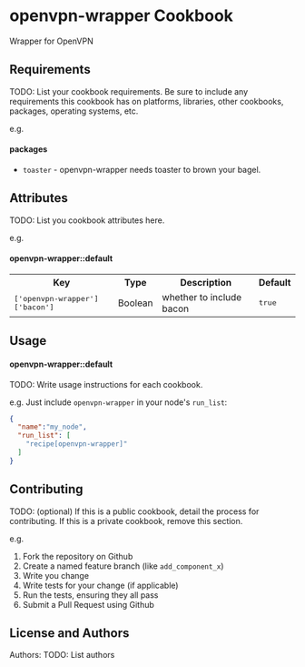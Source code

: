 openvpn-wrapper Cookbook
========================

Wrapper for OpenVPN

Requirements
------------
TODO: List your cookbook requirements. Be sure to include any requirements this cookbook has on platforms, libraries, other cookbooks, packages, operating systems, etc.

e.g.
#### packages
- `toaster` - openvpn-wrapper needs toaster to brown your bagel.

Attributes
----------
TODO: List you cookbook attributes here.

e.g.
#### openvpn-wrapper::default
<table>
  <tr>
    <th>Key</th>
    <th>Type</th>
    <th>Description</th>
    <th>Default</th>
  </tr>
  <tr>
    <td><tt>['openvpn-wrapper']['bacon']</tt></td>
    <td>Boolean</td>
    <td>whether to include bacon</td>
    <td><tt>true</tt></td>
  </tr>
</table>

Usage
-----
#### openvpn-wrapper::default
TODO: Write usage instructions for each cookbook.

e.g.
Just include `openvpn-wrapper` in your node's `run_list`:

```json
{
  "name":"my_node",
  "run_list": [
    "recipe[openvpn-wrapper]"
  ]
}
```

Contributing
------------
TODO: (optional) If this is a public cookbook, detail the process for contributing. If this is a private cookbook, remove this section.

e.g.
1. Fork the repository on Github
2. Create a named feature branch (like `add_component_x`)
3. Write you change
4. Write tests for your change (if applicable)
5. Run the tests, ensuring they all pass
6. Submit a Pull Request using Github

License and Authors
-------------------
Authors: TODO: List authors
